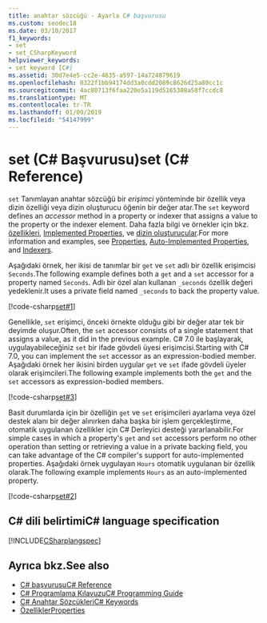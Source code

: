 ```yaml
---
title: anahtar sözcüğü - Ayarla C# başvurusu
ms.custom: seodec18
ms.date: 03/10/2017
f1_keywords:
- set
- set_CSharpKeyword
helpviewer_keywords:
- set keyword [C#]
ms.assetid: 30d7e4e5-cc2e-4635-a597-14a724879619
ms.openlocfilehash: 0322f1bb94174dd3a0cdd2089c8626d25a80cc1c
ms.sourcegitcommit: 4ac80713f6faa220e5a119d5165308a58f7ccdc8
ms.translationtype: MT
ms.contentlocale: tr-TR
ms.lasthandoff: 01/09/2019
ms.locfileid: "54147999"
---
```

# <a name="set-c-reference"></a><span data-ttu-id="8a1cc-102">set (C# Başvurusu)</span><span class="sxs-lookup"><span data-stu-id="8a1cc-102">set (C# Reference)</span></span>

<span data-ttu-id="8a1cc-103">`set` Tanımlayan anahtar sözcüğü bir *erişimci* yönteminde bir özellik veya dizin özelliği veya dizin oluşturucu öğenin bir değer atar.</span><span class="sxs-lookup"><span data-stu-id="8a1cc-103">The `set` keyword defines an *accessor* method in a property or indexer that assigns a value to the property or the indexer element.</span></span> <span data-ttu-id="8a1cc-104">Daha fazla bilgi ve örnekler için bkz. [özellikleri](../../programming-guide/classes-and-structs/properties.md), [Implemented Properties](../../programming-guide/classes-and-structs/auto-implemented-properties.md), ve [dizin oluşturucular](../../programming-guide/indexers/index.md).</span><span class="sxs-lookup"><span data-stu-id="8a1cc-104">For more information and examples, see [Properties](../../programming-guide/classes-and-structs/properties.md), [Auto-Implemented Properties](../../programming-guide/classes-and-structs/auto-implemented-properties.md), and [Indexers](../../programming-guide/indexers/index.md).</span></span>

<span data-ttu-id="8a1cc-105">Aşağıdaki örnek, her ikisi de tanımlar bir `get` ve `set` adlı bir özellik erişimcisi `Seconds`.</span><span class="sxs-lookup"><span data-stu-id="8a1cc-105">The following example defines both a `get` and a `set` accessor for a property named `Seconds`.</span></span> <span data-ttu-id="8a1cc-106">Adlı bir özel alan kullanan `_seconds` özellik değeri yedeklenir.</span><span class="sxs-lookup"><span data-stu-id="8a1cc-106">It uses a private field named `_seconds` to back the property value.</span></span>

[!code-csharp[set#1](~/samples/snippets/csharp/language-reference/keywords/get/get-1.cs)]

<span data-ttu-id="8a1cc-107">Genellikle, `set` erişimci, önceki örnekte olduğu gibi bir değer atar tek bir deyimde oluşur.</span><span class="sxs-lookup"><span data-stu-id="8a1cc-107">Often, the `set` accessor consists of a single statement that assigns a value, as it did in the previous example.</span></span> <span data-ttu-id="8a1cc-108">C# 7.0 ile başlayarak, uygulayabileceğiniz `set` bir ifade gövdeli üyesi erişimcisi.</span><span class="sxs-lookup"><span data-stu-id="8a1cc-108">Starting with C# 7.0, you can implement the `set` accessor as an expression-bodied member.</span></span> <span data-ttu-id="8a1cc-109">Aşağıdaki örnek her ikisini birden uygular `get` ve `set` ifade gövdeli üyeler olarak erişimcileri.</span><span class="sxs-lookup"><span data-stu-id="8a1cc-109">The following example implements both the `get` and the `set` accessors as expression-bodied members.</span></span>

[!code-csharp[set#3](~/samples/snippets/csharp/language-reference/keywords/get/get-3.cs)]
  
<span data-ttu-id="8a1cc-110">Basit durumlarda için bir özelliğin `get` ve `set` erişimcileri ayarlama veya özel destek alanı bir değer alınırken daha başka bir işlem gerçekleştirme, otomatik uygulanan özellikler için C# Derleyici desteği yararlanabilir.</span><span class="sxs-lookup"><span data-stu-id="8a1cc-110">For simple cases in which a property's `get` and `set` accessors perform no other operation than setting or retrieving a value in a private backing field, you can take advantage of the C# compiler's support for auto-implemented properties.</span></span> <span data-ttu-id="8a1cc-111">Aşağıdaki örnek uygulayan `Hours` otomatik uygulanan bir özellik olarak.</span><span class="sxs-lookup"><span data-stu-id="8a1cc-111">The following example implements `Hours` as an auto-implemented property.</span></span> 

[!code-csharp[set#2](~/samples/snippets/csharp/language-reference/keywords/get/get-2.cs)]
  
## <a name="c-language-specification"></a><span data-ttu-id="8a1cc-112">C# dili belirtimi</span><span class="sxs-lookup"><span data-stu-id="8a1cc-112">C# language specification</span></span>

[!INCLUDE[CSharplangspec](~/includes/csharplangspec-md.md)]

## <a name="see-also"></a><span data-ttu-id="8a1cc-113">Ayrıca bkz.</span><span class="sxs-lookup"><span data-stu-id="8a1cc-113">See also</span></span>

- [<span data-ttu-id="8a1cc-114">C# başvurusu</span><span class="sxs-lookup"><span data-stu-id="8a1cc-114">C# Reference</span></span>](../../language-reference/index.md)
- [<span data-ttu-id="8a1cc-115">C# Programlama Kılavuzu</span><span class="sxs-lookup"><span data-stu-id="8a1cc-115">C# Programming Guide</span></span>](../../programming-guide/index.md)
- [<span data-ttu-id="8a1cc-116">C# Anahtar Sözcükleri</span><span class="sxs-lookup"><span data-stu-id="8a1cc-116">C# Keywords</span></span>](index.md)
- [<span data-ttu-id="8a1cc-117">Özellikler</span><span class="sxs-lookup"><span data-stu-id="8a1cc-117">Properties</span></span>](../../programming-guide/classes-and-structs/properties.md)
